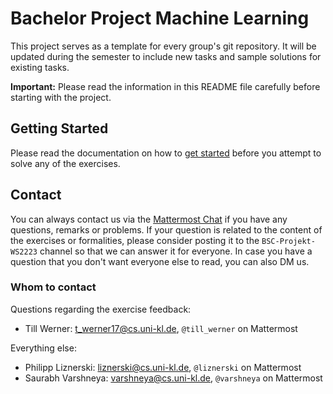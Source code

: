 # Bachelor Project Machine Learning

This project serves as a template for every group's git repository. It will be updated during the semester to include new tasks and sample solutions for existing tasks.

**Important:** Please read the information in this README file carefully before starting with the project.

## Getting Started
Please read the documentation on how to [get started](doc/getting_started.md) before you attempt to solve any of the exercises.

## Contact
You can always contact us via the [Mattermost Chat](https://ml-chat.cs.uni-kl.de) if you have any questions, remarks or problems. If your question is related to the content of the exercises or formalities, please consider posting it to the `BSC-Projekt-WS2223` channel so that we can answer it for everyone. In case you have a question that you don't want everyone else to read, you can also DM us.

### Whom to contact
Questions regarding the exercise feedback:
* Till Werner: [t_werner17@cs.uni-kl.de](mailto:t_werner17@cs.uni-kl.de), `@till_werner` on Mattermost

Everything else:
* Philipp Liznerski: [liznerski@cs.uni-kl.de](mailto:liznerski@cs.uni-kl.de), `@liznerski` on Mattermost
* Saurabh Varshneya: [varshneya@cs.uni-kl.de](mailto:varshneya@cs.uni-kl.de), `@varshneya` on Mattermost